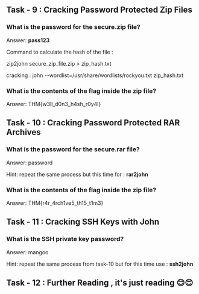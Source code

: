 ## Task - 9 : Cracking Password Protected Zip Files

### What is the password for the secure.zip file?
Answer: **pass123**

Command to calculate the hash of the file : 

zip2john secure_zip_file.zip > zip_hash.txt

cracking :
john --wordlist=/usr/share/wordlists/rockyou.txt zip_hash.txt

### What is the contents of the flag inside the zip file?
Answer: THM{w3ll_d0n3_h4sh_r0y4l}

## Task - 10 : Cracking Password Protected RAR Archives

### What is the password for the secure.rar file?
Answer: password

Hint: repeat the same process but this time for : **rar2john**

### What is the contents of the flag inside the zip file?
Answer: THM{r4r_4rch1ve5_th15_t1m3}

## Task - 11 : Cracking SSH Keys with John

### What is the SSH private key password?
Answer: mangoo 

Hint: repeat the same process from task-10 but for this time use : **ssh2john**

## Task - 12 : Further Reading , it's just reading 😊😊
